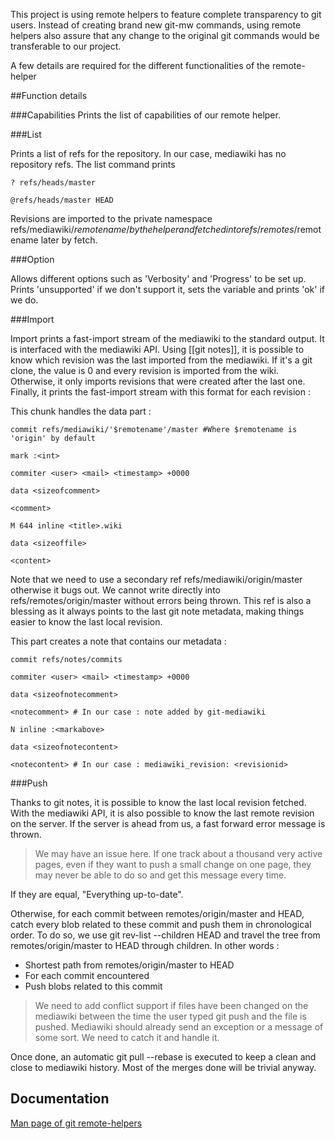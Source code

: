 This project is using remote helpers to feature complete transparency to git users. Instead of creating brand new git-mw commands, using remote helpers also assure that any change to the original git commands would be transferable to our project.

A few details are required for the different functionalities of the remote-helper

##Function details

###Capabilities
Prints the list of capabilities of our remote helper. 

###List

Prints a list of refs for the repository. In our case, mediawiki has no repository refs. The list command prints

`? refs/heads/master`

`@refs/heads/master HEAD`

Revisions are imported to the private namespace refs/mediawiki/$remotename/ by the helper and fetched into refs/remotes/$remotename later by fetch.


###Option

Allows different options such as 'Verbosity' and 'Progress' to be set up.
Prints 'unsupported' if we don't support it, sets the variable and prints 'ok' if we do.

###Import

Import prints a fast-import stream of the mediawiki to the standard output. It is interfaced with the mediawiki API. Using [[git notes]], it is possible to know which revision was the last imported from the mediawiki. If it's a git clone, the value is 0 and every revision is imported from the wiki. Otherwise, it only imports revisions that were created after the last one. Finally, it prints the fast-import stream with this format for each revision :

This chunk handles the data part :

`commit refs/mediawiki/'$remotename'/master #Where $remotename is 'origin' by default`

`mark :<int>`

`commiter <user> <mail> <timestamp> +0000`

`data <sizeofcomment>`

`<comment>`

`M 644 inline <title>.wiki`

`data <sizeoffile>`

`<content>`

Note that we need to use a secondary ref refs/mediawiki/origin/master otherwise it bugs out. We cannot write directly into refs/remotes/origin/master without errors being thrown. This ref is also a blessing as it always points to the last git note metadata, making things easier to know the last local revision.

This part creates a note that contains our metadata : 

`commit refs/notes/commits`

`commiter <user> <mail> <timestamp> +0000`

`data <sizeofnotecomment>`

`<notecomment> # In our case : note added by git-mediawiki`

`N inline :<markabove>`

`data <sizeofnotecontent>`

`<notecontent> # In our case : mediawiki_revision: <revisionid>`

###Push

Thanks to git notes, it is possible to know the last local revision fetched. With the mediawiki API, it is also possible to know the last remote revision on the server. If the server is ahead from us, a fast forward error message is thrown.

> We may have an issue here. If one track about a thousand very active pages, even if they want to push a small change on one page, they may never be able to do so and get this message every time.

If they are equal, "Everything up-to-date".

Otherwise, for each commit between remotes/origin/master and HEAD, catch every blob related to these commit and push them in chronological order. To do so, we use git rev-list --children HEAD and travel the tree from remotes/origin/master to HEAD through children. In other words :

* Shortest path from remotes/origin/master to HEAD
* For each commit encountered
* Push blobs related to this commit

> We need to add conflict support if files have been changed on the mediawiki between the time the user typed git push and the file is pushed. Mediawiki should already send an exception or a message of some sort. We need to catch it and handle it.

Once done, an automatic git pull --rebase is executed to keep a clean and close to mediawiki history. Most of the merges done will be trivial anyway.

## Documentation 

[Man page of git remote-helpers](http://www.kernel.org/pub/software/scm/git/docs/git-remote-helpers.html)